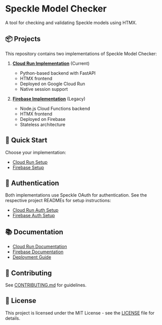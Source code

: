 # Speckle Model Checker

A tool for checking and validating Speckle models using HTMX.

## 📦 Projects

This repository contains two implementations of  Speckle Model Checker:

1. **[Cloud Run Implementation](cloudrun/README.md)** (Current)

   - Python-based backend with FastAPI
   - HTMX frontend
   - Deployed on Google Cloud Run
   - Native session support

2. **[Firebase Implementation](firebase/README.md)** (Legacy)
   - Node.js Cloud Functions backend
   - HTMX frontend
   - Deployed on Firebase
   - Stateless architecture

## 🎯 Quick Start

Choose your implementation:

- [Cloud Run Setup](cloudrun/README.md#development-setup)
- [Firebase Setup](firebase/README.md#development-setup)

## 🔐 Authentication

Both implementations use Speckle OAuth for authentication. See the respective project READMEs for setup instructions:

- [Cloud Run Auth Setup](cloudrun/README.md#authentication)
- [Firebase Auth Setup](firebase/README.md#authentication)

## 📚 Documentation

- [Cloud Run Documentation](cloudrun/README.md)
- [Firebase Documentation](firebase/README.md)
- [Deployment Guide](DEPLOY.md)

## 🤝 Contributing

See [CONTRIBUTING.md](CONTRIBUTING.md) for guidelines.

## 📄 License

This project is licensed under the MIT License - see the [LICENSE](LICENSE) file for details.
